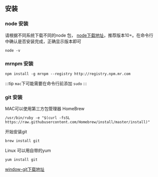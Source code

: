 ## 安装


### node 安装
请根据不同系统下载不同的node 包， [node下载地址](http://nodejs.cn/download/)，推荐版本10+。在命令行中确认是否安装完成，正确显示版本即可

```shell
node -v
```


### mrnpm 安装


```shell
npm install -g mrnpm --registry http://registry.npm.mr.com
```

:::tip
`mac`下可能需要在命令行前添加 `sudo`
:::


### git 安装

MAC可以使用第三方包管理器 HomeBrew

```shell
/usr/bin/ruby -e "$(curl -fsSL https://raw.githubusercontent.com/Homebrew/install/master/install)"
```

开始安装git

```shell
brew install git
```

Linux 可以用自带的yum

```shell
yum install git
```

[window-git下载地址](https://git-scm.com/)

